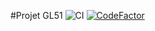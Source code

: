 #Projet GL51
![CI](https://github.com/bdaris/GL51Groovy/workflows/CI/badge.svg)
[![CodeFactor](https://www.codefactor.io/repository/github/bdaris/gl51groovy/badge/master)](https://www.codefactor.io/repository/github/bdaris/gl51groovy/overview/master)
